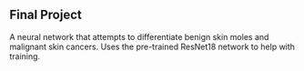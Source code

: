 ## Final Project
A neural network that attempts to differentiate benign skin moles and malignant skin cancers. Uses the pre-trained ResNet18 network to help with training.
